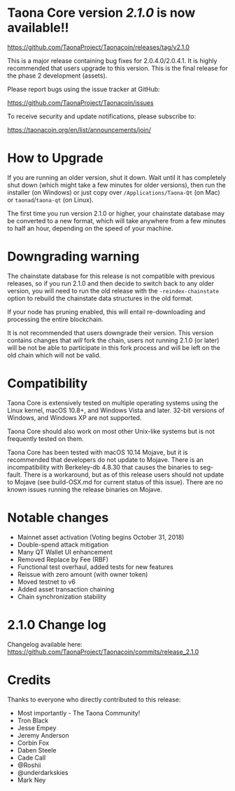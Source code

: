Taona Core version *2.1.0* is now available!!
==============

  <https://github.com/TaonaProject/Taonacoin/releases/tag/v2.1.0>


This is a major release containing bug fixes for 2.0.4.0/2.0.4.1.  It is highly recommended that users 
upgrade to this version.  This is the final release for the phase 2 development (assets).

Please report bugs using the issue tracker at GitHub:

  <https://github.com/TaonaProject/Taonacoin/issues>

To receive security and update notifications, please subscribe to:

  <https://taonacoin.org/en/list/announcements/join/>

How to Upgrade
==============

If you are running an older version, shut it down. Wait until it has completely
shut down (which might take a few minutes for older versions), then run the 
installer (on Windows) or just copy over `/Applications/Taona-Qt` (on Mac)
or `taonad`/`taona-qt` (on Linux).

The first time you run version 2.1.0 or higher, your chainstate database may
be converted to a new format, which will take anywhere from a few minutes to
half an hour, depending on the speed of your machine.

Downgrading warning
==============

The chainstate database for this release is not compatible with previous
releases, so if you run 2.1.0 and then decide to switch back to any
older version, you will need to run the old release with the `-reindex-chainstate`
option to rebuild the chainstate data structures in the old format.

If your node has pruning enabled, this will entail re-downloading and
processing the entire blockchain.

It is not recommended that users downgrade their version.  This version contains
changes that *will* fork the chain, users not running 2.1.0 (or later) will be not
be able to participate in this fork process and will be left on the old chain which 
will not be valid.

Compatibility
==============

Taona Core is extensively tested on multiple operating systems using
the Linux kernel, macOS 10.8+, and Windows Vista and later. 32-bit versions of Windows,
and Windows XP are not supported.

Taona Core should also work on most other Unix-like systems but is not
frequently tested on them.

Taona Core has been tested with macOS 10.14 Mojave, but it is recommended that developers
do not update to Mojave.  There is an incompatibility with Berkeley-db 4.8.30 that causes
the binaries to seg-fault.  There is a workaround, but as of this release users should
not update to Mojave (see build-OSX.md for current status of this issue).  There are no
known issues running the release binaries on Mojave.

Notable changes
==============

- Mainnet asset activation (Voting begins October 31, 2018)
- Double-spend attack mitigation
- Many QT Wallet UI enhancement
- Removed Replace by Fee (RBF)
- Functional test overhaul, added tests for new features
- Reissue with zero amount (with owner token)
- Moved testnet to v6
- Added asset transaction chaining
- Chain synchronization stability

2.1.0 Change log
==============

Changelog available here: <https://github.com/TaonaProject/Taonacoin/commits/release_2.1.0>

Credits
==============

Thanks to everyone who directly contributed to this release:

- Most importantly - The Taona Community!
- Tron Black
- Jesse Empey
- Jeremy Anderson
- Corbin Fox
- Daben Steele
- Cade Call
- @Roshii
- @underdarkskies
- Mark Ney
